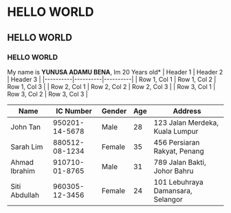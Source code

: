 # HELLO WORLD
## HELLO WORLD
### HELLO WORLD

My name is **YUNUSA ADAMU BENA**, Im 20 Years old*
| Header 1 | Header 2 | Header 3 |
|----------|----------|----------|
| Row 1, Col 1 | Row 1, Col 2 | Row 1, Col 3 |
| Row 2, Col 1 | Row 2, Col 2 | Row 2, Col 3 |
| Row 3, Col 1 | Row 3, Col 2 | Row 3, Col 3 |


| Name            | IC Number    | Gender | Age | Address                     |
|-----------------|--------------|--------|-----|-----------------------------|
| John Tan        | 950201-14-5678 | Male   | 28  | 123 Jalan Merdeka, Kuala Lumpur |
| Sarah Lim       | 880512-08-1234 | Female | 35  | 456 Persiaran Rakyat, Penang |
| Ahmad Ibrahim   | 910710-01-8765 | Male   | 31  | 789 Jalan Bakti, Johor Bahru |
| Siti Abdullah   | 960305-12-3456 | Female | 24  | 101 Lebuhraya Damansara, Selangor |
